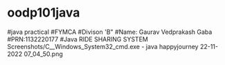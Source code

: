 # oodp101java

#java practical
#FYMCA 
#Divison 'B"
#Name: Gaurav Vedprakash Gaba
#PRN:1132220177
#Java RIDE SHARING SYSTEM
Screenshots/C__Windows_System32_cmd.exe - java happyjourney 22-11-2022 07_04_50.png
